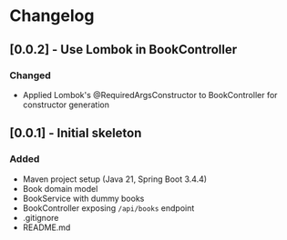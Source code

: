 # Changelog

## [0.0.2] - Use Lombok in BookController
### Changed
- Applied Lombok's @RequiredArgsConstructor to BookController for constructor generation

## [0.0.1] - Initial skeleton
### Added
- Maven project setup (Java 21, Spring Boot 3.4.4)
- Book domain model
- BookService with dummy books
- BookController exposing `/api/books` endpoint
- .gitignore
- README.md